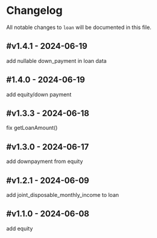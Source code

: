 # Changelog

All notable changes to `loan` will be documented in this file.

## #v1.4.1 - 2024-06-19

add nullable down_payment in loan data

## #1.4.0 - 2024-06-19

add equity/down payment

## #v1.3.3 - 2024-06-18

fix getLoanAmount()

## #v1.3.0 - 2024-06-17

add downpayment from equity

## #v1.2.1 - 2024-06-09

add joint_disposable_monthly_income to loan

## #v1.1.0 - 2024-06-08

add equity

